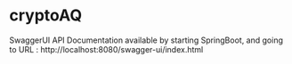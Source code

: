 # cryptoAQ

SwaggerUI API Documentation available by starting SpringBoot, and going to URL : http://localhost:8080/swagger-ui/index.html
